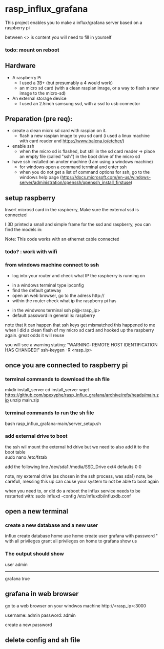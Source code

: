 
# rasp_influx_grafana
This project enables you to make a influx/grafana server based on a raspberry pi
 
between <> is content you will need to fill in yourself
 
 ### todo: mount on reboot

## Hardware
- A raspberry Pi
  * I used a 3B+ (but presumably a 4 would work)
  * an micro sd card (with a clean raspian image, or a way to flash a new image to the micro-sd)
- An external storage device
  * I used an 2.5inch samsung ssd, with a ssd to usb connector
 
## Preparation (pre req):
- create a clean micro sd card with raspian on it.
  * flash a new raspian image to you sd card (i used a linux machine with card reader and https://www.balena.io/etcher/)
- enable ssh
  * when the micro sd is flashed, but still in the sd card reader -> place an empty file (called "ssh") in the boot drive of the micro sd
- have ssh installed on anoter machine (I am using a windows machine)
  * for windows open a command terminal and enter ssh
  * when you do not get a list of command options for ssh, go to the windows help page 
  (https://docs.microsoft.com/en-us/windows-server/administration/openssh/openssh_install_firstuse)
 
## setup raspberry
Insert microsd card in the raspberry, 
Make sure the external ssd is connected
 
I 3D printed a small and simple frame for the ssd and raspberry, you can find the models in:

Note: This code works with an ethernet cable connected
### todo? : work with wifi
 
### from windows machine connect to ssh
-  log into your router and check what IP the raspberry is running on
  * in a windows terminal type ipconfig
  * find the default gateway
  * open an web browser, go to the adress http://<default gateway adress>
  * within the router check what ip the raspberry pi has
- in the windwons terminal ssh pi@<rasp_ip>
- default password in general is: raspberry
 
note that it can happen that ssh keys get mismatched
this happened to me when I did a clean flash of my micro sd card and hooked up the raspberry again. 
great odds it will reuse
 
you will see a warning stating: "WARNING: REMOTE HOST IDENTIFICATION HAS CHANGED!"
ssh-keygen -R <rasp_ip>
 
## once you are connected to raspberry pi
### terminal commands to download the sh file
mkdir install_server
cd install_server
wget https://github.com/spexyphe/rasp_influx_grafana/archive/refs/heads/main.zip
unzip main.zip

### terminal commands to run the sh file
bash rasp_influx_grafana-main/server_setup.sh
 
### add external drive to boot
the ssh wil mount the external hd drive 
but we need to also add it to the boot table  
sudo nano /etc/fstab
  
add the following line 
/dev/sda1 /media/SSD_Drive ext4 defaults 0 0 
 
note, my external drive (as chosen in the ssh process, was sda1) 
note, be carefull, messing this up can cause your system to not be able to boot again 
 
when you need to, or did do a reboot 
the influx service needs to be restarted with: 
sudo influxd -config /etc/influxdb/influxdb.conf 
 
 
 
## open a new terminal
### create a new database and a new user
influx
create database home
use home
create user grafana with password '<passwordhere>' with all privileges
grant all privileges on home to grafana
show us
 
### The output should show
user admin
---- -----
grafana true
 
 
## grafana in web browser
go to a web browser on your windwos machine
http://<rasp_ip>:3000
 
username: admin
password: admin
 
create a new password
 
## delete config and sh file
